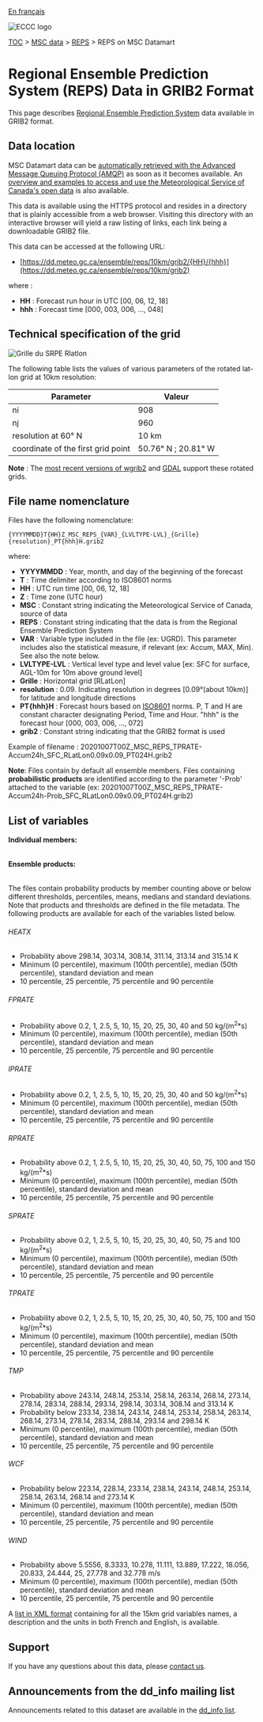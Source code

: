 [En français](readme_reps-datamart_fr.md)

![ECCC logo](../../img_eccc-logo.png)

[TOC](../../readme_en.md) > [MSC data](../readme_en.md) > [REPS](readme_reps_en.md) > REPS on MSC Datamart

# Regional Ensemble Prediction System (REPS) Data in GRIB2 Format

This page describes [Regional Ensemble Prediction System](readme_reps_en.md) data available in GRIB2 format.

## Data location

MSC Datamart data can be [automatically retrieved with the Advanced Message Queuing Protocol (AMQP)](../../msc-datamart/amqp_en.md) as soon as it becomes available. An [overview and examples to access and use the Meteorological Service of Canada's open data](../../usage/readme_en.md) is also available.

This data is available using the HTTPS protocol and resides in a directory that is plainly accessible from a web browser. Visiting this directory with an interactive browser will yield a raw listing of links, each link being a downloadable GRIB2 file. 

This data can be accessed at the following URL:

* [https://dd.meteo.gc.ca/ensemble/reps/10km/grib2/{HH}/{hhh}](https://dd.meteo.gc.ca/ensemble/reps/10km/grib2)

where :

* __HH__ : Forecast run hour in UTC [00, 06, 12, 18]
* __hhh__ : Forecast time [000, 003, 006, ..., 048]

## Technical specification of the grid

![Grille du SRPE Rlatlon](https://collaboration.cmc.ec.gc.ca/cmc/cmos/public_doc/msc-data/nwp_reps/grille_reps_rlatlon.png)

The following table lists the values of various parameters of the rotated lat-lon grid at 10km resolution:

| Parameter | Valeur |
| ------ | ------ |
| ni | 908 |
| nj | 960 | 
| resolution at 60° N | 10 km |
| coordinate of the first grid point |  50.76° N ; 20.81° W |

__Note__ : The [most recent versions of wgrib2](https://www.cpc.ncep.noaa.gov/products/wesley/wgrib2/update_2.0.8.html) and [GDAL](https://gdal.org/) support these rotated grids.

## File name nomenclature 

Files have the following nomenclature:

```
{YYYYMMDD}T{HH}Z_MSC_REPS_{VAR}_{LVLTYPE-LVL}_{Grille}{resolution}_PT{hhh}H.grib2
```
where:

* __YYYYMMDD__ : Year, month, and day of the beginning of the forecast
* __T__ : Time delimiter according to ISO8601 norms
* __HH__ : UTC run time [00, 06, 12, 18]
* __Z__ : Time zone (UTC hour)
* __MSC__ : Constant string indicating the Meteorological Service of Canada, source of data
* __REPS__ : Constant string indicating that the data is from the Regional Ensemble Prediction System
* __VAR__ : Variable type included in the file (ex: UGRD). This parameter includes also the statistical measure, if relevant (ex: Accum, MAX, Min). See also the note below.
* __LVLTYPE-LVL__ : Vertical level type and level value [ex: SFC for surface, AGL-10m for 10m above ground level]
* __Grille__ : Horizontal grid [RLatLon]
* __resolution__ : 0.09. Indicating resolution in degrees [0.09°(about 10km)] for latitude and longitude directions
* __PT{hhh}H__ : Forecast hours based on [ISO8601](https://en.wikipedia.org/wiki/ISO_8601) norms. P, T and H are constant character designating Period, Time and Hour. "hhh" is the forecast hour [000, 003, 006, ..., 072]
* __grib2__ : Constant string indicating that the GRIB2 format is used

Example of filename :  20201007T00Z_MSC_REPS_TPRATE-Accum24h_SFC_RLatLon0.09x0.09_PT024H.grib2

__Note__: Files contain by default all ensemble members. Files containing __probabilistic products__ are identified according to the parameter '-Prob' attached to the variable (ex: 20201007T00Z_MSC_REPS_TPRATE-Accum24h-Prob_SFC_RLatLon0.09x0.09_PT024H.grib2)

## List of variables

__Individual members:__ 

<table id="csv-table" class="display"></table>

<link href="https://cdn.jsdelivr.net/npm/simple-datatables@latest/dist/style.css" rel="stylesheet" type="text/css">
<script src="https://cdn.jsdelivr.net/npm/simple-datatables@latest"></script>
<script src="../../../js/variables_datatable.js" type="text/javascript"></script>
<script>
  loadTable("csv-table", "../../../assets/csv/REPS_Variables-List_en.csv");
</script>

__Ensemble products:__ 

<table id="csv-prob-table" class="display"></table>

<script>
  loadTable("csv-prob-table", "../../../assets/csv/REPS-Products_Variables-List_en.csv");
</script>

The files contain probability products by member counting above or below different thresholds, percentiles, means, medians and standard deviations. Note that products and thresholds are defined in the file metadata. The following products are available for each of the variables listed below.

###### HEATX

* Probability above 298.14, 303.14, 308.14, 311.14, 313.14 and 315.14 K
* Minimum (0 percentile), maximum (100th percentile), median (50th percentile), standard deviation and mean
* 10 percentile, 25 percentile, 75 percentile and 90 percentile

###### FPRATE

* Probability above 0.2, 1, 2.5, 5, 10, 15, 20, 25, 30, 40 and 50 kg/(m<sup>2</sup>*s)
* Minimum (0 percentile), maximum (100th percentile), median (50th percentile), standard deviation and mean
* 10 percentile, 25 percentile, 75 percentile and 90 percentile

###### IPRATE

* Probability above 0.2, 1, 2.5, 5, 10, 15, 20, 25, 30, 40 and 50 kg/(m<sup>2</sup>*s)
* Minimum (0 percentile), maximum (100th percentile), median (50th percentile), standard deviation and mean
* 10 percentile, 25 percentile, 75 percentile and 90 percentile

###### RPRATE

* Probability above 0.2, 1, 2.5, 5, 10, 15, 20, 25, 30, 40, 50, 75, 100 and 150 kg/(m<sup>2</sup>*s)
* Minimum (0 percentile), maximum (100th percentile), median (50th percentile), standard deviation and mean
* 10 percentile, 25 percentile, 75 percentile and 90 percentile

###### SPRATE

* Probability above 0.2, 1, 2.5, 5, 10, 15, 20, 25, 30, 40, 50, 75 and 100 kg/(m<sup>2</sup>*s)
* Minimum (0 percentile), maximum (100th percentile), median (50th percentile), standard deviation and mean
* 10 percentile, 25 percentile, 75 percentile and 90 percentile

###### TPRATE

* Probability above 0.2, 1, 2.5, 5, 10, 15, 20, 25, 30, 40, 50, 75, 100 and 150 kg/(m<sup>2</sup>*s)
* Minimum (0 percentile), maximum (100th percentile), median (50th percentile), standard deviation and mean
* 10 percentile, 25 percentile, 75 percentile and 90 percentile

###### TMP

* Probability above 243.14, 248.14, 253.14, 258.14, 263.14, 268.14, 273.14, 278.14, 283.14, 288.14, 293.14, 298.14, 303.14, 308.14 and 313.14 K
* Probability below 233.14, 238.14, 243.14, 248.14, 253.14, 258.14, 263.14, 268.14, 273.14, 278.14, 283.14, 288.14, 293.14 and 298.14 K
* Minimum (0 percentile), maximum (100th percentile), median (50th percentile), standard deviation and mean
* 10 percentile, 25 percentile, 75 percentile and 90 percentile

###### WCF

* Probability below 223.14, 228.14, 233.14, 238.14, 243.14, 248.14, 253.14, 258.14, 263.14, 268.14 and 273.14 K
* Minimum (0 percentile), maximum (100th percentile), median (50th percentile), standard deviation and mean
* 10 percentile, 25 percentile, 75 percentile and 90 percentile

###### WIND

* Probability above 5.5556, 8.3333, 10.278, 11.111, 13.889, 17.222, 18.056, 20.833, 24.444, 25, 27.778 and 32.778 m/s
* Minimum (0 percentile), maximum (100th percentile), median (50th percentile), standard deviation and mean
* 10 percentile, 25 percentile, 75 percentile and 90 percentile

A [list in XML format](https://collaboration.cmc.ec.gc.ca/cmc/cmos/public_doc/msc-data/nwp_reps/reps_element.xml) containing for all the 15km grid variables names, a description and the units in both French and English, is available.

## Support

If you have any questions about this data, please [contact us](https://weather.gc.ca/mainmenu/contact_us_e.html).

## Announcements from the dd_info mailing list 

Announcements related to this dataset are available in the [dd_info list](https://comm.collab.science.gc.ca/mailman3/postorius/lists/dd_info/).
